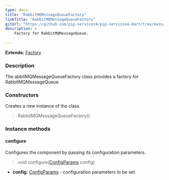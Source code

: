 ```yaml
---
type: docs
title: "RabbitMQMessageQueueFactory"
linkTitle: "RabbitMQMessageQueueFactory"
gitUrl: "https://github.com/pip-services4/pip-services4-dart/tree/main/pip-services4-rabbitmq-dart"
description: >
    Factory for RabbitMQMessageQueue.
    
---
```


**Extends:** [Factory](../../../components/build/factory)

### Description
The abbitMQMessageQueueFactory class provides a factory for RabbitMQMessageQueue.


### Constructors
Creates a new instance of the class.

> RabbitMQMessageQueueFactory()


### Instance methods

#### configure
Configures the component by passing its configuration parameters.

> void configure([ConfigParams](../../../components/config/config_params) config)

- **config**: [ConfigParams](../../../components/config/config_params) - configuration parameters to be set.
